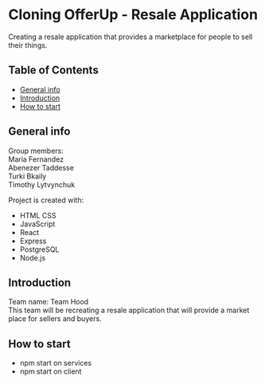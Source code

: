 # Cloning OfferUp - Resale Application
Creating a resale application that provides a marketplace for people to sell their things.

## Table of Contents
* [General info](#general-info)
* [Introduction](#introduction)
* [How to start](#How-to-start)

## General info 
Group members:
<br/>
Maria Fernandez
<br/>
Abenezer Taddesse
<br/>
Turki Bkaily
<br/>
Timothy Lytvynchuk

Project is created with:
* HTML CSS
* JavaScript
* React
* Express
* PostgreSQL
* Node.js

## Introduction
Team name: Team Hood
<br/>
This team will be recreating a resale application that will provide  a market place for sellers and buyers.

## How to start
* npm start on services
* npm start on client
